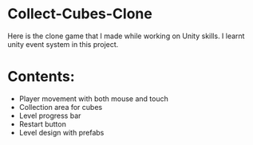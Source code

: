 # Collect-Cubes-Clone
Here is the clone game that I made while working on Unity skills. I learnt unity event system in this project.
# Contents:
- Player movement with both mouse and touch
- Collection area for cubes
- Level progress bar
- Restart button
- Level design with prefabs
